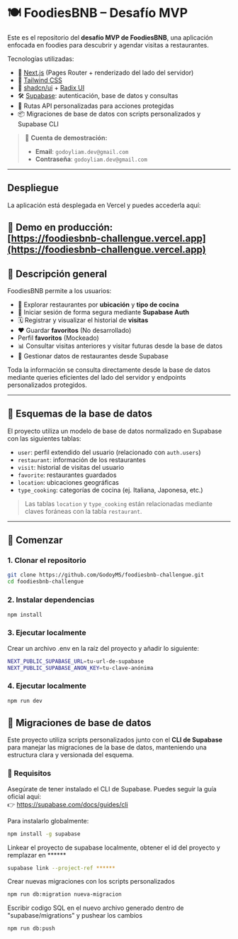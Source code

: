 # 🍽️ FoodiesBNB – Desafío MVP

Este es el repositorio del **desafío MVP de FoodiesBNB**, una aplicación enfocada en foodies para descubrir y agendar visitas a restaurantes.

Tecnologías utilizadas:

- 🧱 [Next.js](https://nextjs.org) (Pages Router + renderizado del lado del servidor)
- 💨 [Tailwind CSS](https://tailwindcss.com)
- 🧩 [shadcn/ui](https://ui.shadcn.dev/) + [Radix UI](https://www.radix-ui.com/)
- 🛠️ [Supabase](https://supabase.com): autenticación, base de datos y consultas
- 🔐 Rutas API personalizadas para acciones protegidas
- 📦 Migraciones de base de datos con scripts personalizados y Supabase CLI

> 🔐 **Cuenta de demostración:**
> - **Email**: `godoyliam.dev@gmail.com`  
> - **Contraseña**: `godoyliam.dev@gmail.com`
---

## Despliegue

La aplicación está desplegada en Vercel y puedes accederla aquí:

🔗 **Demo en producción:**  
[https://foodiesbnb-challengue.vercel.app](https://foodiesbnb-challengue.vercel.app)
---

## 🧠 Descripción general

FoodiesBNB permite a los usuarios:

- 📍 Explorar restaurantes por **ubicación** y **tipo de cocina**
- 🔐 Iniciar sesión de forma segura mediante **Supabase Auth**
- 🗓️ Registrar y visualizar el historial de **visitas**
- ❤️ Guardar **favoritos** (No desarrollado)
- Perfil **favoritos** (Mockeado)
- 📊 Consultar visitas anteriores y visitar futuras desde la base de datos
- 🧾 Gestionar datos de restaurantes desde Supabase

Toda la información se consulta directamente desde la base de datos mediante queries eficientes del lado del servidor y endpoints personalizados protegidos.

---


## 🧩 Esquemas de la base de datos

El proyecto utiliza un modelo de base de datos normalizado en Supabase con las siguientes tablas:

- `user`: perfil extendido del usuario (relacionado con `auth.users`)
- `restaurant`: información de los restaurantes
- `visit`: historial de visitas del usuario
- `favorite`: restaurantes guardados
- `location`: ubicaciones geográficas
- `type_cooking`: categorías de cocina (ej. Italiana, Japonesa, etc.)

> Las tablas `location` y `type_cooking` están relacionadas mediante claves foráneas con la tabla `restaurant`.

---

## 🚀 Comenzar

### 1. Clonar el repositorio

```bash
git clone https://github.com/GodoyMS/foodiesbnb-challengue.git
cd foodiesbnb-challengue
```

### 2. Instalar dependencias
```bash
npm install
```
### 3. Ejecutar localmente
Crear un archivo .env en la raíz del proyecto y añadir lo siguiente:

```bash
NEXT_PUBLIC_SUPABASE_URL=tu-url-de-supabase
NEXT_PUBLIC_SUPABASE_ANON_KEY=tu-clave-anónima
```

### 4. Ejecutar localmente
```bash
npm run dev
```


## 🧪 Migraciones de base de datos

Este proyecto utiliza scripts personalizados junto con el **CLI de Supabase** para manejar las migraciones de la base de datos, manteniendo una estructura clara y versionada del esquema.

### 🔧 Requisitos

Asegúrate de tener instalado el CLI de Supabase. Puedes seguir la guía oficial aquí:  
👉 https://supabase.com/docs/guides/cli

Para instalarlo globalmente:

```bash
npm install -g supabase
```

Linkear el proyecto de supabase localmente, obtener el id del proyecto y remplazar en  ******

```bash
supabase link --project-ref ******
```

Crear nuevas migraciones con los scripts personalizados

```bash
npm run db:migration nueva-migracion
```

Escribir codigo SQL en el nuevo archivo generado dentro de "supabase/migrations" y pushear los cambios


```bash
npm run db:push
```

